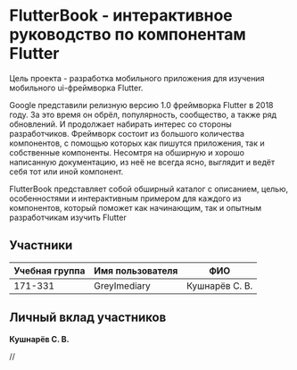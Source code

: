 # FlutterBook - интерактивное руководство по компонентам Flutter

Цель проекта - разработка мобильного приложения для изучения мобильного ui-фреймворка Flutter.

Google представили релизную версию 1.0 фреймворка Flutter в 2018 году. За это время он обрёл, популярность, сообщество, а также ряд обновлений. И продолжает набирать интерес со стороны разработчиков. Фреймворк состоит из большого количества компонентов, с помощью которых как пишутся приложения, так и собственные компоненты. Несомтря на обширную и хорошо написанную документацию, из неё не всегда ясно, выглядит и ведёт себя тот или иной компонент.

FlutterBook представляет собой обширный каталог с описанием, целью, особенностями и интерактивным примером для каждого из компонентов, который поможет как начинающим, так и опытным разработчикам изучить Flutter

## Участники

Учебная группа | Имя пользователя | ФИО
-------------- | ---------------- | -------------
171-331 | GreyImediary | Кушнарёв С. В.

## Личный вклад участников

**Кушнарёв С. В.**

//
